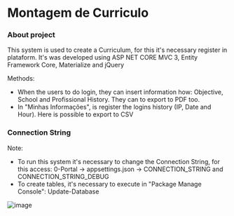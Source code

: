 # Montagem de Curriculo

### About project
This system is used to create a Curriculum, for this it's necessary register in plataform. It's was developed using ASP NET CORE MVC 3, Entity Framework Core, Materialize and jQuery

Methods: 
- When the users to do login, they can insert information how: Objective, School and Profissional History. They can to export to PDF too.
- In "Minhas Informações", is register the logins history (IP, Date and Hour). Here is possible to export to CSV

### Connection String
Note: 
- To run this system it's necessary to change the Connection String, for this access: 0-Portal -> appsettings.json -> CONNECTION_STRING and CONNECTION_STRING_DEBUG
- To create tables, it's necessary to execute in "Package Manage Console": Update-Database

![image](https://github.com/heberGustavo/C-Sharp/assets/44476616/329c669f-7429-412e-832c-63ae00e311c4)
